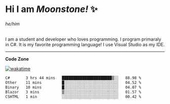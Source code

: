 
<!--
**MoonstoneStudios/MoonstoneStudios** is a ✨ _special_ ✨ repository because its `README.md` (this file) appears on your GitHub profile.

Here are some ideas to get you started:

- 🔭 I’m currently working on ...
- 🌱 I’m currently learning ...
- 👯 I’m looking to collaborate on ...
- 🤔 I’m looking for help with ...
- 💬 Ask me about ...
- 📫 How to reach me: ...
- 😄 Pronouns: ...
- ⚡ Fun fact: ...
-->

# Hi I am _Moonstone!_  ✨
###### he/him

I am a student and developer who loves programming.
I program primaraly in C#. It is my favorite programming language! I use Visual Studio as my IDE.

---

**Code Zone**


[![wakatime](https://wakatime.com/badge/user/35c755da-7226-42ef-89f9-892c03fbcf7e.svg?style=for-the-badge)](https://wakatime.com/@35c755da-7226-42ef-89f9-892c03fbcf7e)
<!--START_SECTION:waka-->

```txt
C#       3 hrs 44 mins   ██████████████████████▒░░   88.98 %
Other    11 mins         █░░░░░░░░░░░░░░░░░░░░░░░░   04.52 %
Binary   10 mins         █░░░░░░░░░░░░░░░░░░░░░░░░   04.07 %
Blazor   3 mins          ▒░░░░░░░░░░░░░░░░░░░░░░░░   01.57 %
CSHTML   1 min           ░░░░░░░░░░░░░░░░░░░░░░░░░   00.42 %
```

<!--END_SECTION:waka-->

